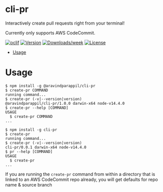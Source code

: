 cli-pr
======

Interactively create pull requests right from your terminal!

Currently only supports AWS CodeCommit.

[![oclif](https://img.shields.io/badge/cli-oclif-brightgreen.svg)](https://oclif.io)
[![Version](https://img.shields.io/npm/v/cli-pr.svg)](https://npmjs.org/package/@aravindparappil/cli-pr)
[![Downloads/week](https://img.shields.io/npm/dw/cli-pr.svg)](https://npmjs.org/package/@aravindparappil/cli-pr)
[![License](https://img.shields.io/npm/l/cli-pr.svg)](https://github.com/aravindparappil46/cli-pr/blob/master/package.json)

<!-- toc -->
* [Usage](#usage)
<!-- tocstop -->
# Usage
<!-- usage -->
```sh-session
$ npm install -g @aravindparappil/cli-pr
$ create-pr COMMAND
running command...
$ create-pr (-v|--version|version)
@aravindparappil/cli-pr/1.0.0 darwin-x64 node-v14.4.0
$ create-pr --help [COMMAND]
USAGE
  $ create-pr COMMAND
...
```
<!-- usagestop -->
```sh-session
$ npm install -g cli-pr
$ create-pr 
running command...
$ create-pr (-v|--version|version)
cli-pr/0.0.1 darwin-x64 node-v14.4.0
$ pr --help [COMMAND]
USAGE
  $ create-pr
...
```
If you are running the `create-pr` command from within a directory that is linked to an AWS CodeCommit repo already, you will get defaults for repo name & source branch
